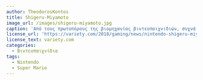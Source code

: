 ```yaml
---
author: TheodorosKontos
title: Shigeru-Miyamoto
image_url: /images/shigeru-miyamoto.jpg
caption: 'Από τους πρωτοπόρους της βιομηχανίας βιντεοπαιχνιδιών, συχνά αναφερόμενος ως ο πατέρας του σύγχρονου βιντεοπαιχνιδιού. Ως πρώτος σχεδιαστής της Nintendo, δημιούργησε μεγάλες εμπορικές επιτυχίες(Super Mario, Donkey Kong,The Legend of Zelda)'
license_url: 'https://variety.com/2018/gaming/news/nintendo-shigeru-miyamoto-free-to-play-games-1202916418/'
license_text: variety.com
categories:
  - Βιντεοπαιχνίδια
tags:
  - Nintendo
  - Super Mario
---
```

